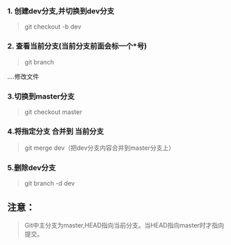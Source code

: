 ### 1. 创建dev分支,并切换到dev分支

> git checkout -b dev

### 2. 查看当前分支(当前分支前面会标一个*号)

> git branch

....修改文件

### 3.切换到master分支

> git checkout master

### 4.将指定分支 合并到 当前分支

> git merge dev（把dev分支内容合并到master分支上）

### 5.删除dev分支

> git branch -d dev

## 注意：

> Git中主分支为master,HEAD指向当前分支。当HEAD指向master时才指向提交。

